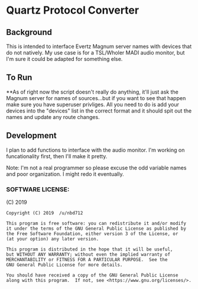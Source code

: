 # Quartz Protocol Converter

## Background
This is intended to interface Evertz Magnum server names with devices that do not natively. My use case is for a TSL/Wholer MADI audio monitor, but I'm sure it could be adapted for something else.

## To Run
**As of right now the script doesn't really do anything, it'll just ask the Magnum server for names of sources...but if you want to see that happen make sure you have superuser privliges. All you need to do is add your devices into the "devices" list in the correct format and it should spit out the names and update any route changes.


## Development
I plan to add functions to interface with the audio monitor. I'm working on funcationality first, then I'll make it pretty.


Note: I'm not a real programmer so please excuse the odd variable names and poor organization. I might redo it eventually.

### SOFTWARE LICENSE:
(C) 2019 
   
    Copyright (C) 2019  /u/nbd712

    This program is free software: you can redistribute it and/or modify
    it under the terms of the GNU General Public License as published by
    the Free Software Foundation, either version 3 of the License, or
    (at your option) any later version.

    This program is distributed in the hope that it will be useful,
    but WITHOUT ANY WARRANTY; without even the implied warranty of
    MERCHANTABILITY or FITNESS FOR A PARTICULAR PURPOSE.  See the
    GNU General Public License for more details.

    You should have received a copy of the GNU General Public License
    along with this program.  If not, see <https://www.gnu.org/licenses/>.